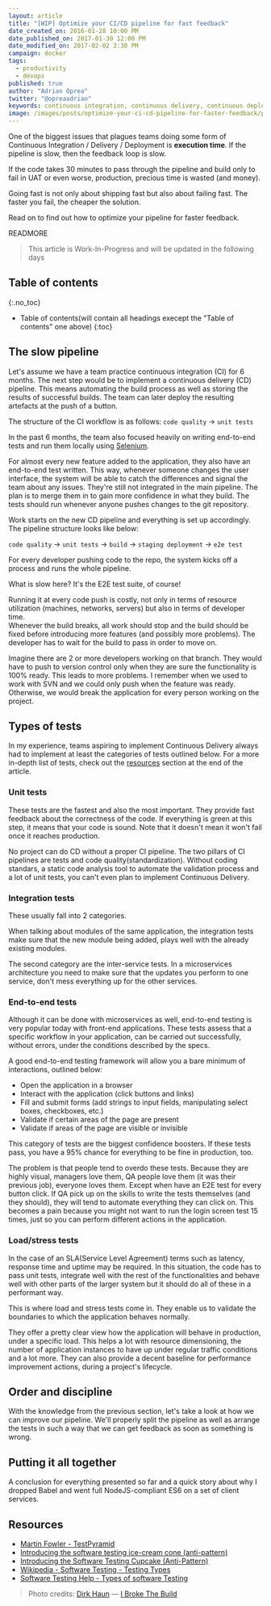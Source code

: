 ```yaml
---
layout: article
title: "[WIP] Optimize your CI/CD pipeline for fast feedback"
date_created_on: 2016-01-28 10:00 PM
date_published_on: 2017-01-30 12:00 PM
date_modified_on: 2017-02-02 3:30 PM
campaign: docker
tags:
  - productivity
  - devops
published: true
author: "Adrian Oprea"
twitter: "@opreaadrian"
keywords: continuous integration, continuous delivery, continuous deployment, microservices, productivity, infrastructure, devops, docker, docker containers
image: /images/posts/optimize-your-ci-cd-pipeline-for-faster-feedback/post.jpg
---
```


One of the biggest issues that plagues teams doing some form of Continuous Integration / Delivery / Deployment is **execution time**.
If the pipeline is slow, then the feedback loop is slow.  

If the code takes 30 minutes to pass through the pipeline
and build only to fail in UAT or even worse, production, precious time is wasted (and money).

Going fast is not only about shipping fast but also about failing fast.
The faster you fail, the cheaper the solution.

Read on to find out how to optimize your pipeline for faster feedback.

READMORE

> This article is Work-In-Progress and will be updated in the following days

## Table of contents
{:.no_toc}

* Table of contents(will contain all headings execept the "Table of contents" one above)
{:toc}

## The slow pipeline

Let's assume we have a team practice continuous integration (CI) for 6 months. The next step would be to implement a continuous delivery (CD) pipeline.
This means automating the build process as well as storing the results of successful builds. The team can later deploy the resulting artefacts at the push of a button.

The structure of the CI workflow is as follows: `code quality` &rarr; `unit tests`

In the past 6 months, the team also focused heavily on writing end-to-end tests and run them locally using [Selenium](http://www.seleniumhq.org/).

For almost every new feature added to the application, they also have an end-to-end test written. This way, whenever someone changes the user interface,
the system will be able to catch the differences and signal the team about any issues.
They're still not integrated in the main pipeline. The plan is to merge them in to gain more confidence in what they build.
The tests should run whenever anyone pushes changes to the git repository.

Work starts on the new CD pipeline and everything is set up accordingly. The pipeline structure looks like below:

`code quality` &rarr; `unit tests` &rarr; `build` &rarr; `staging deployment` &rarr; `e2e test`

For every developer pushing code to the repo, the system kicks off a process and runs the whole pipeline.

What is slow here? It's the E2E test suite, of course!

Running it at every code push is costly, not only in terms of resource utilization (machines, networks, servers) but also in terms of developer time.  
Whenever the build breaks, all work should stop and the build should be fixed before introducing more features (and possibly more problems).
The developer has to wait for the build to pass in order to move on. 

Imagine there are 2 or more developers working on that branch. They would have to push to version control only when they are sure the functionality is 100% ready.
This leads to more problems. I remember when we used to work with SVN and we could only push when the feature was ready. Otherwise, we would break the application
for every person working on the project.

## Types of tests

In my experience, teams aspiring to implement Continuous Delivery always had to implement at least the categories of tests outlined below.
For a more in-depth list of tests, check out the [resources](#resources) section at the end of the article.

### Unit tests

These tests are the fastest and also the most important. They provide fast feedback about the correctness of the code.
If everything is green at this step, it means that your code is sound. Note that it doesn't mean it won't fail once it reaches production. 

No project can do CD without a proper CI pipeline. The two pillars of CI pipelines are tests and code quality(standardization).
Without coding standars, a static code analysis tool to automate the validation process and a lot of unit tests,
you can't even plan to implement Continuous Delivery.

### Integration tests

These usually fall into 2 categories.  

When talking about modules of the same application, the integration tests make sure that the new module being added, plays well with the already existing modules. 

The second category are the inter-service tests. In a microservices architecture you need to make sure that the updates you perform to one service,
don't mess everything up for the other services.

### End-to-end tests

Although it can be done with microservices as well, end-to-end testing is very popular today with front-end applications. These tests assess that a specific workflow
in your application, can be carried out successfully, without errors, under the conditions described by the specs. 

A good end-to-end testing framework will allow you a bare minimum of interactions, outlined below:

- Open the application in a browser
- Interact with the application (click buttons and links)
- Fill and submit forms (add strings to input fields, manipulating select boxes, checkboxes, etc.)
- Validate if certain areas of the page are present
- Validate if areas of the page are visible or invisible

This category of tests are the biggest confidence boosters. If these tests pass, you have a 95% chance for everything to be fine in production, too.

The problem is that people tend to overdo these tests. Because they are highly visual, managers love them, QA people love them (it was their previous job), everyone loves them.
Except when  have an E2E test for every button click.
If QA pick up on the skills to write the tests themselves (and they should), they will tend to automate everything they can click on.
This becomes a pain because you might not want to run the login screen test 15 times, just so you can perform different actions in the application.

### Load/stress tests

In the case of an SLA(Service Level Agreement) terms such as latency, response time and uptime may be required. In this situation, the code has to pass unit tests,
integrate well with the rest of the functionalities and behave well with other parts of the larger system but it should do all of these in a performant way.

This is where load and stress tests come in. They enable us to validate the boundaries to which the application behaves normally. 

They offer a pretty clear view how the application will behave in production, under a specific load. This helps a lot with resource dimensioning,
the number of application instances to have up under regular traffic conditions and a lot more. They can also provide a decent baseline for performance improvement
actions, during a project's lifecycle.

## Order and discipline

With the knowledge from the previous section, let's take a look at how we can improve our pipeline. We'll properly split the pipeline as well as arrange the 
tests in such a way that we can get feedback as soon as something is wrong.

## Putting it all together
A conclusion for everything presented so far and a quick story about why I dropped Babel and went full NodeJS-compliant ES6 on a set of client services.

## Resources

- [Martin Fowler - TestPyramid](https://martinfowler.com/bliki/TestPyramid.html)
- [Introducing the software testing ice-cream cone (anti-pattern)](https://watirmelon.blog/2012/01/31/introducing-the-software-testing-ice-cream-cone/)
- [Introducing the Software Testing Cupcake (Anti-Pattern)](https://www.thoughtworks.com/insights/blog/introducing-software-testing-cupcake-anti-pattern)
- [Wikipedia - Software Testing - Testing Types](https://en.wikipedia.org/wiki/Software_testing#Testing_types)
- [Software Testing Help - Types of software Testing](http://www.softwaretestinghelp.com/types-of-software-testing/)

> Photo credits:
> [Dirk Haun](https://www.flickr.com/photos/dhaun/) &mdash; [I Broke The Build](https://flic.kr/p/9zewGu)
